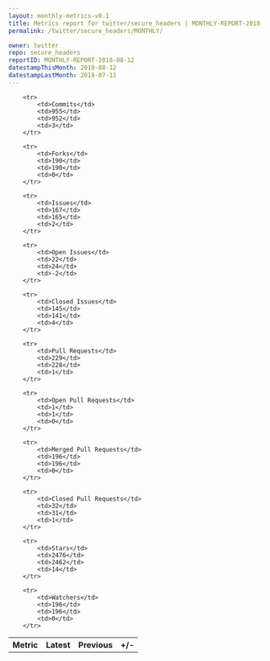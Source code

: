 ```yaml
---
layout: monthly-metrics-v0.1
title: Metrics report for twitter/secure_headers | MONTHLY-REPORT-2018-08-12 | 2018-08-12
permalink: /twitter/secure_headers/MONTHLY/

owner: twitter
repo: secure_headers
reportID: MONTHLY-REPORT-2018-08-12
datestampThisMonth: 2018-08-12
datestampLastMonth: 2018-07-13
---
```



<table style="width: 100%;">
    <tr>
        <th>Metric</th>
        <th>Latest</th>
        <th>Previous</th>
        <th>+/-</th>
    </tr>

        <tr>
            <td>Commits</td>
            <td>955</td>
            <td>952</td>
            <td>3</td>
        </tr>
        
        <tr>
            <td>Forks</td>
            <td>190</td>
            <td>190</td>
            <td>0</td>
        </tr>
        
        <tr>
            <td>Issues</td>
            <td>167</td>
            <td>165</td>
            <td>2</td>
        </tr>
        
        <tr>
            <td>Open Issues</td>
            <td>22</td>
            <td>24</td>
            <td>-2</td>
        </tr>
        
        <tr>
            <td>Closed Issues</td>
            <td>145</td>
            <td>141</td>
            <td>4</td>
        </tr>
        
        <tr>
            <td>Pull Requests</td>
            <td>229</td>
            <td>228</td>
            <td>1</td>
        </tr>
        
        <tr>
            <td>Open Pull Requests</td>
            <td>1</td>
            <td>1</td>
            <td>0</td>
        </tr>
        
        <tr>
            <td>Merged Pull Requests</td>
            <td>196</td>
            <td>196</td>
            <td>0</td>
        </tr>
        
        <tr>
            <td>Closed Pull Requests</td>
            <td>32</td>
            <td>31</td>
            <td>1</td>
        </tr>
        
        <tr>
            <td>Stars</td>
            <td>2476</td>
            <td>2462</td>
            <td>14</td>
        </tr>
        
        <tr>
            <td>Watchers</td>
            <td>196</td>
            <td>196</td>
            <td>0</td>
        </tr>
        
</table>
